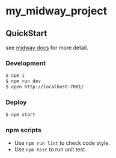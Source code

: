 # my_midway_project

## QuickStart

<!-- add docs here for user -->

see [midway docs][midway] for more detail.

### Development

```bash
$ npm i
$ npm run dev
$ open http://localhost:7001/
```

### Deploy

```bash
$ npm start
```

### npm scripts

-   Use `npm run lint` to check code style.
-   Use `npm test` to run unit test.

[midway]: https://midwayjs.org
